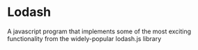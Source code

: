 # Lodash

A javascript program that implements some of the most exciting functionality from the widely-popular lodash.js library
